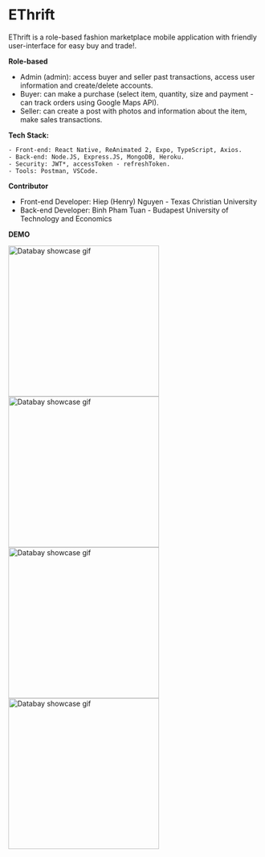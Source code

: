 # EThrift
EThrift is a role-based fashion marketplace mobile application with friendly user-interface for easy buy and trade!.

**Role-based**
- Admin (admin): access buyer and seller past transactions, access user information and create/delete accounts.
- Buyer: can make a purchase (select item, quantity, size and payment - can track orders using Google Maps API).
- Seller: can create a post with photos and information about the item, make sales transactions.

**Tech Stack:**


    - Front-end: React Native, ReAnimated 2, Expo, TypeScript, Axios.
	- Back-end: Node.JS, Express.JS, MongoDB, Heroku.
	- Security: JWT*, accessToken - refreshToken.
	- Tools: Postman, VSCode.
  
 **Contributor**
 - Front-end Developer: Hiep (Henry) Nguyen - Texas Christian University 
 - Back-end Developer: Binh Pham Tuan - Budapest University of Technology and Economics 


**DEMO**


<img src="https://github.com/hiepnnguyentcu/EThrift/blob/a2892c423a5f4b5747a27b8899689cd186d481cd/client/demo/E1.gif" title="Databay showcase gif" width="300"/>

<img src="https://github.com/hiepnnguyentcu/EThrift/blob/a2892c423a5f4b5747a27b8899689cd186d481cd/client/demo/E2.gif" title="Databay showcase gif" width="300"/>


<img src="https://github.com/hiepnnguyentcu/EThrift/blob/a2892c423a5f4b5747a27b8899689cd186d481cd/client/demo/E3.gif" title="Databay showcase gif" width="300"/>


<img src="https://github.com/hiepnnguyentcu/EThrift/blob/a2892c423a5f4b5747a27b8899689cd186d481cd/client/demo/E4.gif" title="Databay showcase gif" width="300"/>


